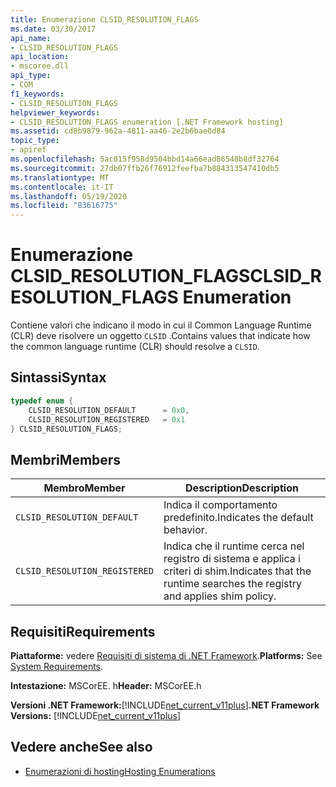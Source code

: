 ```yaml
---
title: Enumerazione CLSID_RESOLUTION_FLAGS
ms.date: 03/30/2017
api_name:
- CLSID_RESOLUTION_FLAGS
api_location:
- mscoree.dll
api_type:
- COM
f1_keywords:
- CLSID_RESOLUTION_FLAGS
helpviewer_keywords:
- CLSID_RESOLUTION_FLAGS enumeration [.NET Framework hosting]
ms.assetid: cd8b9879-962a-4811-aa46-2e2b6bae0d84
topic_type:
- apiref
ms.openlocfilehash: 5ac015f958d9504bbd14a66ead86548b8df32764
ms.sourcegitcommit: 27db07ffb26f76912feefba7b884313547410db5
ms.translationtype: MT
ms.contentlocale: it-IT
ms.lasthandoff: 05/19/2020
ms.locfileid: "83616775"
---
```

# <a name="clsid_resolution_flags-enumeration"></a><span data-ttu-id="47fd0-102">Enumerazione CLSID_RESOLUTION_FLAGS</span><span class="sxs-lookup"><span data-stu-id="47fd0-102">CLSID_RESOLUTION_FLAGS Enumeration</span></span>
<span data-ttu-id="47fd0-103">Contiene valori che indicano il modo in cui il Common Language Runtime (CLR) deve risolvere un oggetto `CLSID` .</span><span class="sxs-lookup"><span data-stu-id="47fd0-103">Contains values that indicate how the common language runtime (CLR) should resolve a `CLSID`.</span></span>  
  
## <a name="syntax"></a><span data-ttu-id="47fd0-104">Sintassi</span><span class="sxs-lookup"><span data-stu-id="47fd0-104">Syntax</span></span>  
  
```cpp  
typedef enum {  
    CLSID_RESOLUTION_DEFAULT      = 0x0,  
    CLSID_RESOLUTION_REGISTERED   = 0x1  
} CLSID_RESOLUTION_FLAGS;  
```  
  
## <a name="members"></a><span data-ttu-id="47fd0-105">Membri</span><span class="sxs-lookup"><span data-stu-id="47fd0-105">Members</span></span>  
  
|<span data-ttu-id="47fd0-106">Membro</span><span class="sxs-lookup"><span data-stu-id="47fd0-106">Member</span></span>|<span data-ttu-id="47fd0-107">Description</span><span class="sxs-lookup"><span data-stu-id="47fd0-107">Description</span></span>|  
|------------|-----------------|  
|`CLSID_RESOLUTION_DEFAULT`|<span data-ttu-id="47fd0-108">Indica il comportamento predefinito.</span><span class="sxs-lookup"><span data-stu-id="47fd0-108">Indicates the default behavior.</span></span>|  
|`CLSID_RESOLUTION_REGISTERED`|<span data-ttu-id="47fd0-109">Indica che il runtime cerca nel registro di sistema e applica i criteri di shim.</span><span class="sxs-lookup"><span data-stu-id="47fd0-109">Indicates that the runtime searches the registry and applies shim policy.</span></span>|  
  
## <a name="requirements"></a><span data-ttu-id="47fd0-110">Requisiti</span><span class="sxs-lookup"><span data-stu-id="47fd0-110">Requirements</span></span>  
 <span data-ttu-id="47fd0-111">**Piattaforme:** vedere [Requisiti di sistema di .NET Framework](../../get-started/system-requirements.md).</span><span class="sxs-lookup"><span data-stu-id="47fd0-111">**Platforms:** See [System Requirements](../../get-started/system-requirements.md).</span></span>  
  
 <span data-ttu-id="47fd0-112">**Intestazione:** MSCorEE. h</span><span class="sxs-lookup"><span data-stu-id="47fd0-112">**Header:** MSCorEE.h</span></span>  
  
 <span data-ttu-id="47fd0-113">**Versioni .NET Framework:**[!INCLUDE[net_current_v11plus](../../../../includes/net-current-v11plus-md.md)]</span><span class="sxs-lookup"><span data-stu-id="47fd0-113">**.NET Framework Versions:** [!INCLUDE[net_current_v11plus](../../../../includes/net-current-v11plus-md.md)]</span></span>  
  
## <a name="see-also"></a><span data-ttu-id="47fd0-114">Vedere anche</span><span class="sxs-lookup"><span data-stu-id="47fd0-114">See also</span></span>

- [<span data-ttu-id="47fd0-115">Enumerazioni di hosting</span><span class="sxs-lookup"><span data-stu-id="47fd0-115">Hosting Enumerations</span></span>](hosting-enumerations.md)
